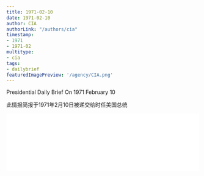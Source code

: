 ```yaml
---
title: 1971-02-10
date: 1971-02-10
author: CIA 
authorLink: "/authors/cia"
timestamp: 
- 1971
- 1971-02
multitype: 
- cia
tags: 
- dailybrief
featuredImagePreview: '/agency/CIA.png'
---
```



Presidential Daily Brief On 1971 February 10

此情报简报于1971年2月10日被递交给时任美国总统

<!--more-->





<div id="over" style="width:100%; overflow:hidden"> <iframe id="sFrame" name="sFrame" frameborder="no" border="0"  allowfullscreen marginwidth="0" scrolling="no" src = " /CIA/1971-02-10.html "  style = " position:absulute; width: 806px; top: 300;" > </iframe> </div>